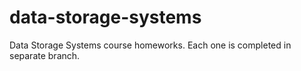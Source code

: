 # data-storage-systems

Data Storage Systems course homeworks. Each one is completed in separate branch.
